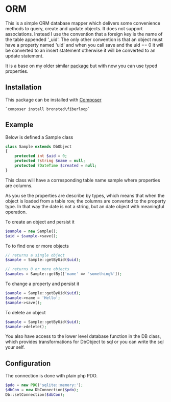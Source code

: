 # ORM

This is a simple ORM database mapper which delivers some convenience methods to query, create and update objects.
It does not support associations. Instead I use the convention that a foreign key is the name of the table appended
'_uid'. The only other convention is that an object must have a property named 'uid' and when you call save
and the uid == 0 it will be converted to an insert statement otherwise it will be converted to an update statement.

It is a base on my older similar [package](https://packagist.org/packages/sbronsted/libdatabase) but with now
you can use typed properties.

## Installation
This package can be installed with [Composer](https://getcomposer.org/)

    `composer install bronsted\fiberloop`

## Example

Below is defined a Sample class

```php
class Sample extends DbObject
{
    protected int $uid = 0;
    protected ?string $name = null;
    protected ?DateTime $created = null;
}
```
This class will have a corresponding table name sample where properties are columns.

As you se the properties are describe by types, which means that when the object is loaded from a table row,
the columns are converted to the property type. In that way the date is not a string, but an date object with
meaningful operation.

To create an object and persist it
```php
$sample = new Sample();
$uid = $sample->save();
```

To to find one or more objects
```php
// returns a single object
$sample = Sample::getByUid($uid);

// returns 0 or more objects
$samples = Sample::getBy(['name' => 'something%']);
```

To change a property and persist it
```php
$sample = Sample::getByUid($uid);
$sample->name = 'Hello';
$sample->save();
```

To delete an object
```php
$sample = Sample::getByUid($uid);
$sample->delete();
```

You also have access to the lower level database function in the DB class, which provides
transformations for DbObject to sql or you can write the sql your self.

## Configuration

The connection is done with plain php PDO.
```php
$pdo = new PDO('sqlite::memory:');
$dbCon = new DbConnection($pdo);
Db::setConnection($dbCon);
```
